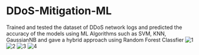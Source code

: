 # DDoS-Mitigation-ML
Trained and tested the dataset of DDoS network logs and predicted the accuracy of the models using ML Algorithms such as SVM, KNN, GaussianNB and gave a hybrid approach using Random Forest Classfier
![1](https://github.com/Dhruvpandey08/DDoS-Mitigation-ML/assets/87525399/67fdc6d6-9b48-451d-97ea-e6709145d7f5)
![2](https://github.com/Dhruvpandey08/DDoS-Mitigation-ML/assets/87525399/6dc7fb51-8a77-41b5-aa84-d98ee092d32f)
![3](https://github.com/Dhruvpandey08/DDoS-Mitigation-ML/assets/87525399/908fef03-186f-4ec7-9bb5-57f32a16525f)
![4](https://github.com/Dhruvpandey08/DDoS-Mitigation-ML/assets/87525399/fa4cae0c-7edb-4f17-8c7c-fab8cc6f80ea)
